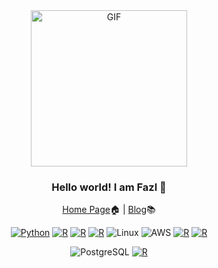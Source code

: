 <div align="center">
<img align="center" alt="GIF" height="250px" src="https://media.giphy.com/media/du3J3cXyzhj75IOgvA/giphy.gif" />

### Hello world! I am Fazl 👋

[Home Page](https://fbarez.github.io/)🏠  | [Blog](https://fbarez.github.io/year-archive/)📚

[![Python](https://img.shields.io/badge/-Python-fff?&logo=python)](https://github.com/fbarez?tab=repositories&q=&type=&language=python)
[![R](https://img.shields.io/badge/-jupyternotebook-fff?&logo=jupyternotebook)](https://github.com/fbarez?tab=repositories&q=&type=&language=Notebook)
[![R](https://img.shields.io/badge/-vim-fff?&logo=vim)](https://github.com/fbarez?tab=repositories&q=&type=&language=Vim)
[![R](https://img.shields.io/badge/-bash-fff?&logo=bash)](https://github.com/fbarez?tab=repositories&q=&type=&language=Bash)
![Linux](https://img.shields.io/badge/-Linux-fff?&logo=linux&logoColor=000)
![AWS](https://img.shields.io/badge/-AWS-fff?&logo=Amazon-AWS&logoColor=232F3E)
[![R](https://img.shields.io/badge/-git-fff?&logo=git)](https://github.com/fbarez?tab=repositories&q=&type=&language=git)
[![R](https://img.shields.io/badge/-github-fff?&logo=github)](https://github.com/fbarez?tab=repositories&q=&type=&language=Github)

![PostgreSQL](https://img.shields.io/badge/-PostgreSQL-fff?&logo=PostgreSQL&logoColor=336791)
[![R](https://img.shields.io/badge/-Rstudio-fff?&logo=Rstudio)](https://github.com/fbarez?tab=repositories&q=&type=&language=R)
<!--
**fbarez/fbarez** is a ✨ _special_ ✨ repository because its `README.md` (this file) appears on your GitHub profile.

Here are some ideas to get you started:

- 🔭 I’m currently working on ...
- 🌱 I’m currently learning ...
- 👯 I’m looking to collaborate on ...
- 🤔 I’m looking for help with ...
- 💬 Ask me about ...
- 📫 How to reach me: ...
- 😄 Pronouns: ...
- ⚡ Fun fact: ...
-->
